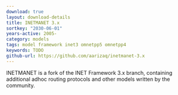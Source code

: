 ```yaml
---
download: true
layout: download-details
title: INETMANET 3.x
sortkey: "2030-06-01"
years-active: 2005-
category: models
tags: model framework inet3 omnetpp5 omnetpp4
keywords: TODO
github-url: https://github.com/aarizaq/inetmanet-3.x
---
```


INETMANET is a fork of the INET Framework 3.x branch, containing additional
adhoc routing protocols and other models written by the community.

